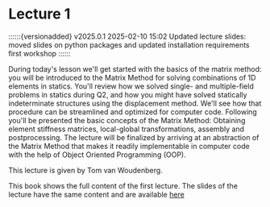 # Lecture 1

::::::{versionadded} v2025.0.1 2025-02-10 15:02
Updated lecture slides: moved slides on python packages and updated installation requirements first workshop
::::::

During today's lesson we'll get started with the basics of the matrix method: you will be introduced to the Matrix Method for solving combinations of 1D elements in statics. You'll review how we solved single- and multiple-field problems in statics during Q2, and how you might have solved statically indeterminate structures using the displacement method. We'll see how that procedure can be streamlined and optimized for computer code. Following you'll be presented the basic concepts of the Matrix Method: Obtaining element stiffness matrices, local-global transformations, assembly and postprocessing. The lecture will be finalized by arriving at an abstraction of the Matrix Method that makes it readily implementable in computer code with the help of Object Oriented Programming (OOP).

This lecture is given by Tom van Woudenberg.

This book shows the full content of the first lecture. The slides of the lecture have the same content and are available [here](./Lecture1.pdf)
